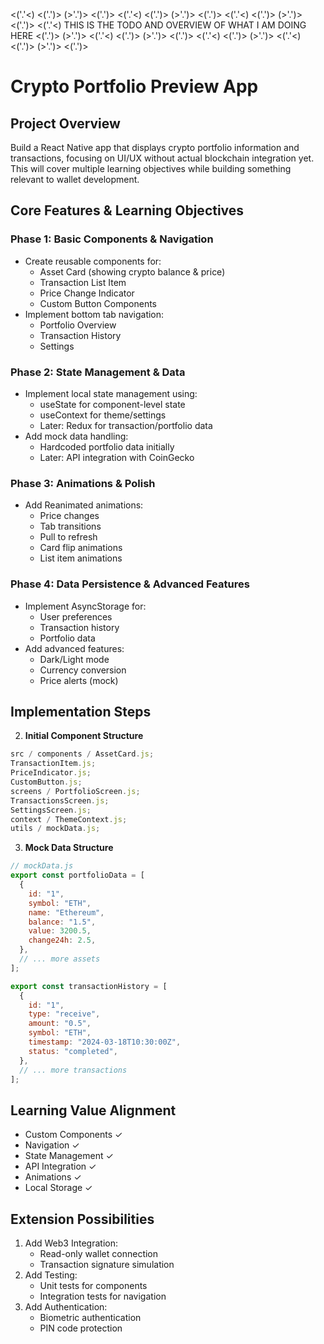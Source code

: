 <('.'<) <('.')> (>'.')> <('.')> <('.'<) <('.')> (>'.')> <('.')> <('.'<) <('.')> (>'.')>
<('.')> <('.'<) THIS IS THE TODO AND OVERVIEW OF WHAT I AM DOING HERE <('.')> (>'.')>
<('.'<) <('.')> (>'.')> <('.')> <('.'<) <('.')> (>'.')> <('.'<) <('.')> (>'.')> <('.')>

# Crypto Portfolio Preview App

## Project Overview

Build a React Native app that displays crypto portfolio information and transactions, focusing on UI/UX without actual blockchain integration yet. This will cover multiple learning objectives while building something relevant to wallet development.

## Core Features & Learning Objectives

### Phase 1: Basic Components & Navigation

- Create reusable components for:
  - Asset Card (showing crypto balance & price)
  - Transaction List Item
  - Price Change Indicator
  - Custom Button Components
- Implement bottom tab navigation:
  - Portfolio Overview
  - Transaction History
  - Settings

### Phase 2: State Management & Data

- Implement local state management using:
  - useState for component-level state
  - useContext for theme/settings
  - Later: Redux for transaction/portfolio data
- Add mock data handling:
  - Hardcoded portfolio data initially
  - Later: API integration with CoinGecko

### Phase 3: Animations & Polish

- Add Reanimated animations:
  - Price changes
  - Tab transitions
  - Pull to refresh
  - Card flip animations
  - List item animations

### Phase 4: Data Persistence & Advanced Features

- Implement AsyncStorage for:
  - User preferences
  - Transaction history
  - Portfolio data
- Add advanced features:
  - Dark/Light mode
  - Currency conversion
  - Price alerts (mock)

## Implementation Steps

2. **Initial Component Structure**

```jsx
src / components / AssetCard.js;
TransactionItem.js;
PriceIndicator.js;
CustomButton.js;
screens / PortfolioScreen.js;
TransactionsScreen.js;
SettingsScreen.js;
context / ThemeContext.js;
utils / mockData.js;
```

3. **Mock Data Structure**

```javascript
// mockData.js
export const portfolioData = [
  {
    id: "1",
    symbol: "ETH",
    name: "Ethereum",
    balance: "1.5",
    value: 3200.5,
    change24h: 2.5,
  },
  // ... more assets
];

export const transactionHistory = [
  {
    id: "1",
    type: "receive",
    amount: "0.5",
    symbol: "ETH",
    timestamp: "2024-03-18T10:30:00Z",
    status: "completed",
  },
  // ... more transactions
];
```

## Learning Value Alignment

- Custom Components ✓
- Navigation ✓
- State Management ✓
- API Integration ✓
- Animations ✓
- Local Storage ✓

## Extension Possibilities

1. Add Web3 Integration:
   - Read-only wallet connection
   - Transaction signature simulation
2. Add Testing:
   - Unit tests for components
   - Integration tests for navigation
3. Add Authentication:
   - Biometric authentication
   - PIN code protection
